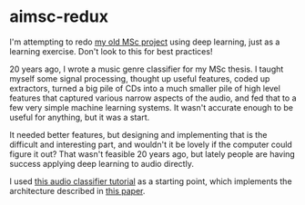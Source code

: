 # aimsc-redux

I'm attempting to redo [my old MSc project](http://www.sethoscope.net/aimsc/)
using deep learning, just as a learning exercise. Don't look to this
for best practices!

20 years ago, I wrote a music genre classifier for my MSc thesis. I
taught myself some signal processing, thought up useful features, coded
up extractors, turned a big pile of CDs into a much smaller pile of
high level features that captured various narrow aspects of the audio,
and fed that to a few very simple machine learning systems. It wasn't
accurate enough to be useful for anything, but it was a start.

It needed better features, but designing and implementing that is
the difficult and interesting part, and wouldn't it be lovely if the
computer could figure it out? That wasn't feasible 20 years ago, but
lately people are having success applying deep learning to audio
directly.

I used [this audio classifier tutorial](https://colab.research.google.com/github/pytorch/tutorials/blob/gh-pages/_downloads/audio_classifier_tutorial.ipynb)
as a starting point, which implements the architecture described in
[this paper](https://arxiv.org/pdf/1610.00087.pdf).
